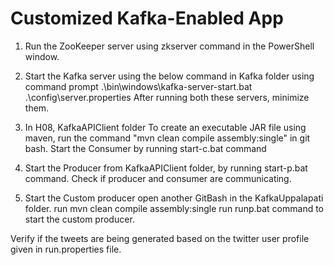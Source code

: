 # Customized Kafka-Enabled App

1. Run the ZooKeeper server using zkserver command in the PowerShell window.

2. Start the Kafka server using the below command in Kafka folder using command prompt
.\bin\windows\kafka-server-start.bat .\config\server.properties
After running both these servers, minimize them.

3. In H08, KafkaAPIClient folder
To create an executable JAR file using maven, run the command "mvn clean compile assembly:single" in git bash.
Start the Consumer by running start-c.bat command

4. Start the Producer from KafkaAPIClient folder, by running start-p.bat command.
Check if producer and consumer are communicating.

5. Start the Custom producer 
open another GitBash in the KafkaUppalapati folder.
run mvn clean compile assembly:single
run runp.bat command to start the custom producer.

Verify if the tweets are being generated based on the twitter user profile given in run.properties file.